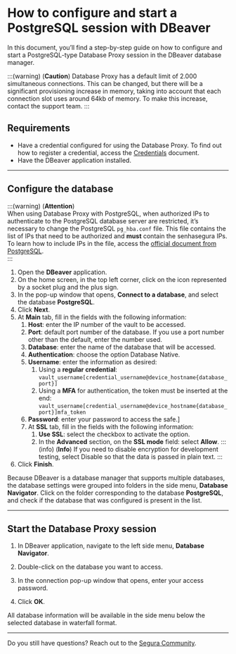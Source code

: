 # How to configure and start a PostgreSQL session with DBeaver

In this document, you’ll find a step-by-step guide on how to configure and start a PostgreSQL-type Database Proxy session in the DBeaver database manager.

:::(warning) (**Caution**)
Database Proxy has a default limit of 2.000 simultaneous connections. This can be changed, but there will be a significant provisioning increase in memory, taking into account that each connection slot uses around 64kb of memory. To make this increase, contact the support team.
:::

## Requirements

* Have a credential configured for using the Database Proxy. To find out how to register a credential, access the [Credentials](/v4/docs/pam-credentials) document.
* Have the DBeaver application installed.
---

## Configure the database

:::(warning) (**Attention**)  
When using Database Proxy with PostgreSQL, when authorized IPs to authenticate to the PostgreSQL database server are restricted, it’s necessary to change the PostgreSQL `pg_hba.conf` file. This file contains the list of IPs that need to be authorized and **must** contain the senhasegura IPs.  
To learn how to include IPs in the file, access the [official document from PostgreSQL](https://www.postgresql.org/docs/current/auth-pg-hba-conf.html).  
:::

1. Open the **DBeaver** application.
2. On the home screen, in the top left corner, click on the icon represented by a socket plug and the plus sign.
3. In the pop-up window that opens, **Connect to a database**, and select the database **PostgreSQL**.
4. Click **Next**.
5. At **Main** tab, fill in the fields with the following information:
    1. **Host**: enter the IP number of the vault to be accessed.
    2. **Port**: default port number of the database. If you use a port number other than the default, enter the number used.
    3. **Database**: enter the name of the database that will be accessed.
    4. **Authentication**: choose the option Database Native.
    5. **Username**: enter the information as desired:
        1. Using a **regular credential**: `vault_username[credential_username@device_hostname{database_port}]` 
        2. Using a **MFA** for authentication, the token must be inserted at the end: `vault_username[credential_username@device_hostname{database_port}]mfa_token`
    6. **Password**: enter your password to access the safe.]
    7. At **SSL** tab, fill in the fields with the following information:
        1. **Use SSL**: select the checkbox to activate the option.
        2. In the **Advanced** section, on the **SSL mode** field: select **Allow**.
        :::(info) (**Info**)
        If you need to disable encryption for development testing, select Disable so that the data is passed in plain text.
        :::
6. Click **Finish**.

Because DBeaver is a database manager that supports multiple databases, the database settings were grouped into folders in the side menu, **Database Navigator**. Click on the folder corresponding to the database **PostgreSQL**, and check if the database that was configured is present in the list.

---
## Start the Database Proxy session

1. In DBeaver application, navigate to the left side menu, **Database Navigator**.

1. Double-click on the database you want to access.

1. In the connection pop-up window that opens, enter your access password.

1. Click **OK**.

All database information will be available in the side menu below the selected database in waterfall format.

---

Do you still have questions? Reach out to the [Segura Community](https://community.Segura.io/).
